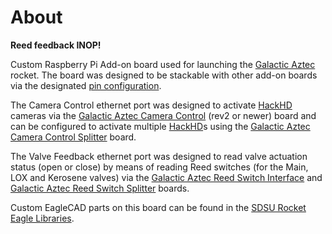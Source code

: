 # About

**Reed feedback INOP!**

Custom Raspberry Pi Add-on board used for launching the [Galactic Aztec] rocket. The board was designed to be stackable with other add-on boards via the designated [pin configuration].

The Camera Control ethernet port was designed to activate [HackHD] cameras via the [Galactic Aztec Camera Control] (rev2 or newer) board and can be configured to activate multiple [HackHD]s using the [Galactic Aztec Camera Control Splitter] board.

The Valve Feedback ethernet port was designed to read valve actuation status (open or close) by means of reading Reed switches (for the Main, LOX and Kerosene valves) via the [Galactic Aztec Reed Switch Interface] and [Galactic Aztec Reed Switch Splitter] boards.

Custom EagleCAD parts on this board can be found in the [SDSU Rocket Eagle Libraries].


[Galactic Aztec]: http://rocket.sdsu.edu/rockets
[pin configuration]: https://docs.google.com/spreadsheets/d/1zGslKhH-ZteeA8sbbTjQlF-Neb-wJ3quIlFH6I8Cvgs/edit?usp=sharing
[HackHD]: http://hackhd.com/
[Galactic Aztec Camera Control]: https://github.com/twyatt/galactic-aztec-camera-control
[Galactic Aztec Camera Control Splitter]: https://github.com/twyatt/galactic-aztec-camera-control-splitter
[Galactic Aztec Reed Switch Interface]: https://github.com/twyatt/galactic-aztec-reed-switch-interface
[Galactic Aztec Reed Switch Splitter]: https://github.com/twyatt/galactic-aztec-reed-switch-splitter
[SDSU Rocket Eagle Libraries]: https://github.com/twyatt/SDSURocket-Eagle-Libraries